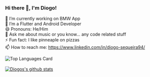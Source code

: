 ### Hi there 👋, I'm Diogo!

🔭 I’m currently working on BMW App<br />
🌱 I’m a Flutter and Android Developer<br />
😄 Pronouns: He/Him<br />
💬 Ask me about music or you know... any code related stuff<br />
⚡ Fun fact: I like pinneaple on pizzas<br />
📫 How to reach me: https://www.linkedin.com/in/diogo-sequeira94/
<br />

![Top Languages Card](https://github-readme-stats.vercel.app/api/top-langs/?username=diogosequeira94&hide=css,html)
<br />
<br />
[![Diogos's github stats](https://github-readme-stats.vercel.app/api?username=diogosequeira94&count_private=true&show_icons=true&theme=gruvbox)](https://github.com/diogosequeira94/github-readme-stats)

